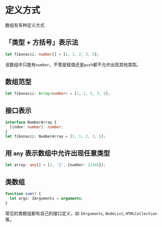 # 定义方式
数组有多种定义方式

## 「类型 + 方括号」表示法
```typescript
let fibonacci: number[] = [1, 1, 2, 3, 5];
```
该数组中只能有`number`，不管是赋值还是`push`都不允许出现其他类型。

## 数组范型
```typescript
let fibonacci: Array<number> = [1, 1, 2, 3, 5];
```

## 接口表示
```typescript
interface NumberArray {
  [index: number]: number;
}
let fibonacci: NumberArray = [1, 1, 2, 3, 5];
```

## 用 `any` 表示数组中允许出现任意类型
```typescript
let array: any[] = [1, '2', {number: 12345}];
```

## 类数组
```typescript
function sum() {
  let args: IArguments = arguments;
}
```
常见的类数组都有自己的接口定义，如 `IArguments`, `NodeList`, `HTMLCollection` 等。
